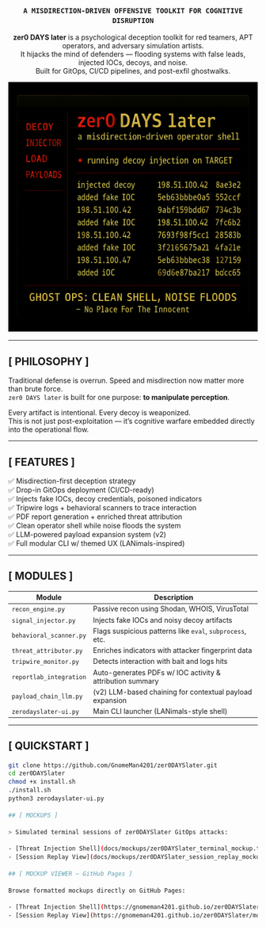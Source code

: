 <h3 align="center"><code>A MISDIRECTION-DRIVEN OFFENSIVE TOOLKIT FOR COGNITIVE DISRUPTION</code></h3>

<p align="center">
  <b>zer0 DAYS later</b> is a psychological deception toolkit for red teamers, APT operators, and adversary simulation artists.<br>
  It hijacks the mind of defenders — flooding systems with false leads, injected IOCs, decoys, and noise.<br>
  Built for GitOps, CI/CD pipelines, and post-exfil ghostwalks.
</p>

<p align="center">
  <img src="assets/zer0dayslater_promo2.png" width="700">
</p>

---

## [ PHILOSOPHY ]

Traditional defense is overrun. Speed and misdirection now matter more than brute force.  
`zer0 DAYS later` is built for one purpose: **to manipulate perception**.

Every artifact is intentional. Every decoy is weaponized.  
This is not just post-exploitation — it’s cognitive warfare embedded directly into the operational flow.

---

## [ FEATURES ]

✅ Misdirection-first deception strategy  
✅ Drop-in GitOps deployment (CI/CD-ready)  
✅ Injects fake IOCs, decoy credentials, poisoned indicators  
✅ Tripwire logs + behavioral scanners to trace interaction  
✅ PDF report generation + enriched threat attribution  
✅ Clean operator shell while noise floods the system  
✅ LLM-powered payload expansion system (v2)  
✅ Full modular CLI w/ themed UX (LANimals-inspired)  

---

## [ MODULES ]

| Module                  | Description                                                  |
|-------------------------|--------------------------------------------------------------|
| `recon_engine.py`       | Passive recon using Shodan, WHOIS, VirusTotal               |
| `signal_injector.py`    | Injects fake IOCs and noisy decoy artifacts                  |
| `behavioral_scanner.py` | Flags suspicious patterns like `eval`, `subprocess`, etc.    |
| `threat_attributor.py`  | Enriches indicators with attacker fingerprint data           |
| `tripwire_monitor.py`   | Detects interaction with bait and logs hits                  |
| `reportlab_integration` | Auto-generates PDFs w/ IOC activity & attribution summary    |
| `payload_chain_llm.py`  | (v2) LLM-based chaining for contextual payload expansion     |
| `zerodayslater-ui.py`   | Main CLI launcher (LANimals-style shell)                     |

---

## [ QUICKSTART ]

```bash
git clone https://github.com/GnomeMan4201/zer0DAYSlater.git
cd zer0DAYSlater
chmod +x install.sh
./install.sh
python3 zerodayslater-ui.py

## [ MOCKUPS ]

> Simulated terminal sessions of zer0DAYSlater GitOps attacks:

- [Threat Injection Shell](docs/mockups/zer0DAYSlater_terminal_mockup.txt)
- [Session Replay View](docs/mockups/zer0DAYSlater_session_replay_mockup.txt)

## [ MOCKUP VIEWER – GitHub Pages ]

Browse formatted mockups directly on GitHub Pages:

- [Threat Injection Shell](https://gnomeman4201.github.io/zer0DAYSlater/mockups/md/zer0DAYSlater_terminal_mockup)
- [Session Replay View](https://gnomeman4201.github.io/zer0DAYSlater/mockups/md/zer0DAYSlater_session_replay_mockup)

